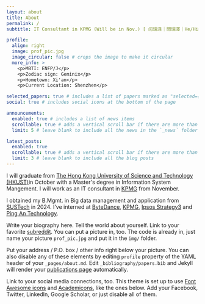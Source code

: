 ```yaml
---
layout: about
title: About
permalink: /
subtitle: IT Consultant in KPMG (Will be in Nov.) [ 闫瑞泽｜閆瑞澤｜He/Him/His ]

profile:
  align: right
  image: prof_pic.jpg
  image_circular: false # crops the image to make it circular
  more_info: >
    <p>MBTI: ENFP/J</p>
    <p>Zodiac sign: Gemini♊️</p>
    <p>Hometown: Xi'an</p>
    <p>Current Location: Shenzhen</p>

selected_papers: true # includes a list of papers marked as "selected={true}"
social: true # includes social icons at the bottom of the page

announcements:
  enabled: true # includes a list of news items
  scrollable: true # adds a vertical scroll bar if there are more than 3 news items
  limit: 5 # leave blank to include all the news in the `_news` folder

latest_posts:
  enabled: true
  scrollable: true # adds a vertical scroll bar if there are more than 3 new posts items
  limit: 3 # leave blank to include all the blog posts
---
```


I will graduate from [The Hong Kong University of Science and Technology (HKUST)](https://hkust.edu.hk)in October with a Master's degree in Information System Mangement. I will work as an IT consultant in [KPMG](https://kpmg.com/cn/en/home.html) from November.

I obtained my B.Mgmt. in Big data management and application from [SUSTech](https://www.sustech.edu.cn/en/) in 2024. I’ve interned at [ByteDance](https://www.bytedance.com/en/), [KPMG](https://www.kpmg.com/cn/en/home.html), [Ipsos Strategy3](https://www.ipsos.com/en/ipsosstrategy3) and [Ping An Technology](https://tech.pingan.com).

Write your biography here. Tell the world about yourself. Link to your favorite [subreddit](http://reddit.com). You can put a picture in, too. The code is already in, just name your picture `prof_pic.jpg` and put it in the `img/` folder.

Put your address / P.O. box / other info right below your picture. You can also disable any of these elements by editing `profile` property of the YAML header of your `_pages/about.md`. Edit `_bibliography/papers.bib` and Jekyll will render your [publications page](/al-folio/publications/) automatically.

Link to your social media connections, too. This theme is set up to use [Font Awesome icons](https://fontawesome.com/) and [Academicons](https://jpswalsh.github.io/academicons/), like the ones below. Add your Facebook, Twitter, LinkedIn, Google Scholar, or just disable all of them.

